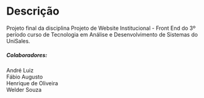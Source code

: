 # Descrição

Projeto final da disciplina Projeto de Website Institucional - Front End do 3º período curso de Tecnologia em Análise e Desenvolvimento de Sistemas do UniSales.

##### Colaboradores:

André Luiz\
Fábio Augusto\
Henrique de Oliveira\
Welder Souza 
